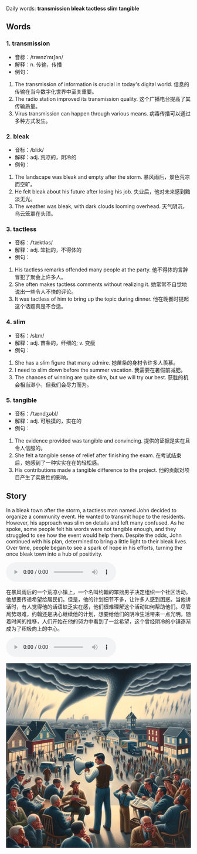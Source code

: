 Daily words: **transmission bleak tactless slim tangible**

## Words
### 1. transmission
- 音标：/trænzˈmɪʃən/ <span style="cursor: pointer;" onclick="document.getElementById('audio-player-1').play()"><i class="fas fa-volume-up"></i></span>
<audio id="audio-player-1" src="audios/words/transmission.mp3" style="display:none;"></audio>
- 解释：n. 传输，传播
- 例句：
1. The transmission of information is crucial in today's digital world.
信息的传输在当今数字化世界中至关重要。
2. The radio station improved its transmission quality.
这个广播电台提高了其传输质量。
3. Virus transmission can happen through various means.
病毒传播可以通过多种方式发生。

### 2. bleak
- 音标：/bliːk/ <span style="cursor: pointer;" onclick="document.getElementById('audio-player-2').play()"><i class="fas fa-volume-up"></i></span>
<audio id="audio-player-2" src="audios/words/bleak.mp3" style="display:none;"></audio>
- 解释：adj. 荒凉的，阴冷的
- 例句：
1. The landscape was bleak and empty after the storm.
暴风雨后，景色荒凉而空旷。
2. He felt bleak about his future after losing his job.
失业后，他对未来感到黯淡无光。
3. The weather was bleak, with dark clouds looming overhead.
天气阴沉，乌云笼罩在头顶。

### 3. tactless
- 音标：/ˈtæktləs/ <span style="cursor: pointer;" onclick="document.getElementById('audio-player-3').play()"><i class="fas fa-volume-up"></i></span>
<audio id="audio-player-3" src="audios/words/tactless.mp3" style="display:none;"></audio>
- 解释：adj. 笨拙的，不得体的
- 例句：
1. His tactless remarks offended many people at the party.
他不得体的言辞冒犯了聚会上许多人。
2. She often makes tactless comments without realizing it.
她常常不自觉地说出一些令人不快的评论。
3. It was tactless of him to bring up the topic during dinner.
他在晚餐时提起这个话题真是不合适。

### 4. slim
- 音标：/slɪm/ <span style="cursor: pointer;" onclick="document.getElementById('audio-player-4').play()"><i class="fas fa-volume-up"></i></span>
<audio id="audio-player-4" src="audios/words/slim.mp3" style="display:none;"></audio>
- 解释：adj. 苗条的，纤细的; v. 变瘦
- 例句：
1. She has a slim figure that many admire.
她苗条的身材令许多人羡慕。
2. I need to slim down before the summer vacation.
我需要在暑假前减肥。
3. The chances of winning are quite slim, but we will try our best.
获胜的机会相当渺小，但我们会尽力而为。

### 5. tangible
- 音标：/ˈtændʒəbl/ <span style="cursor: pointer;" onclick="document.getElementById('audio-player-5').play()"><i class="fas fa-volume-up"></i></span>
<audio id="audio-player-5" src="audios/words/tangible.mp3" style="display:none;"></audio>
- 解释：adj. 可触摸的，实在的
- 例句：
1. The evidence provided was tangible and convincing.
提供的证据是实在且令人信服的。
2. She felt a tangible sense of relief after finishing the exam.
在考试结束后，她感到了一种实实在在的轻松感。
3. His contributions made a tangible difference to the project.
他的贡献对项目产生了实质性的影响。

## Story
In a bleak town after the storm, a tactless man named John decided to organize a community event. He wanted to transmit hope to the residents. However, his approach was slim on details and left many confused. As he spoke, some people felt his words were not tangible enough, and they struggled to see how the event would help them. Despite the odds, John continued with his plan, determined to bring a little light to their bleak lives. Over time, people began to see a spark of hope in his efforts, turning the once bleak town into a hub of positivity.

<audio controls>
  <source src="./audios/story/2024-08-05-english.mp3" type="audio/mpeg">
  你的浏览器不支持音频元素。
</audio>
  

在暴风雨后的一个荒凉小镇上，一个名叫约翰的笨拙男子决定组织一个社区活动。他想要传递希望给居民们。但是，他的计划细节不多，让许多人感到困惑。当他讲话时，有人觉得他的话语缺乏实在感，他们很难理解这个活动如何帮助他们。尽管局势艰难，约翰还是决心继续他的计划，想要给他们的阴冷生活带来一点光明。随着时间的推移，人们开始在他的努力中看到了一丝希望，这个曾经阴冷的小镇逐渐成为了积极向上的中心。

<audio controls>
  <source src="./audios/story/2024-08-05-chinese.mp3" type="audio/mpeg">
  你的浏览器不支持音频元素。
</audio>
  

![story](./images/2024-08-05.png)

